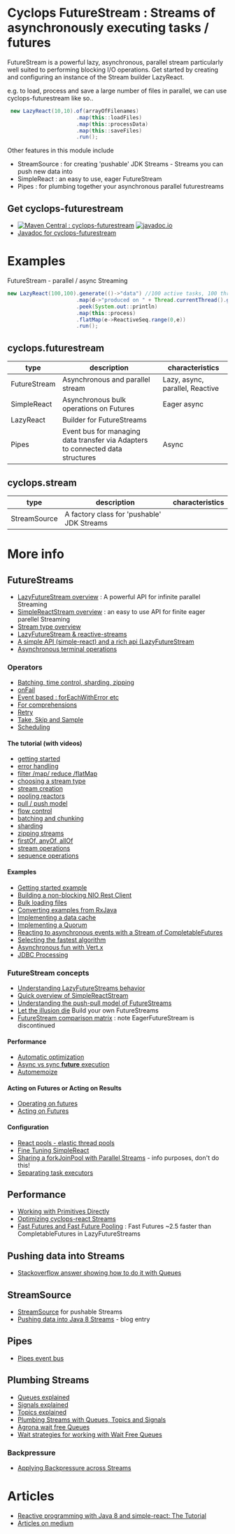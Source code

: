 # Cyclops FutureStream : Streams of asynchronously executing tasks / futures

FutureStream is a powerful lazy, asynchronous, parallel stream particularly well suited to performing blocking I/O operations. Get started by creating and configuring an instance of the Stream builder LazyReact.

e.g. to load, process and save a large number of files in parallel, we can use cyclops-futurestream like so..
```java
 new LazyReact(10,10).of(arrayOfFilenames)
                      .map(this::loadFiles)
                      .map(this::processData)
                      .map(this::saveFiles)
                      .run();
```

Other features in this module include

* StreamSource : for creating 'pushable' JDK Streams - Streams you can push new data into
* SimpleReact : an easy to use, eager FutureStream
* Pipes : for plumbing together your asynchronous parallel futurestreams

## Get cyclops-futurestream


* [![Maven Central : cyclops-futurestream](https://maven-badges.herokuapp.com/maven-central/com.oath.cyclops/cyclops-futurestream/badge.svg)](https://maven-badges.herokuapp.com/maven-central/com.oath.cyclops/cyclops-futurestream)   [![javadoc.io](https://javadocio-badges.herokuapp.com/com.oath.cyclops/cyclops-futurestream/badge.svg)](https://javadocio-badges.herokuapp.com/com.oath.cyclops/cyclops-futurestream)
* [Javadoc for cyclops-futurestream](http://www.javadoc.io/doc/com.oath.cyclops/cyclops-futurestream)


# Examples

FutureStream - parallel / async Streaming

```java
new LazyReact(100,100).generate(()->"data") //100 active tasks, 100 threads
                      .map(d->"produced on " + Thread.currentThread().getId())
                      .peek(System.out::println)
                      .map(this::process)
                      .flatMap(e->ReactiveSeq.range(0,e))
                      .run();
```


## cyclops.futurestream

| type | description | characteristics |
|------|-------------|-----------------|
| FutureStream     | Asynchronous and parallel stream             | Lazy, async, parallel, Reactive                 |
| SimpleReact     | Asynchronous bulk operations on Futures            | Eager async                 |
| LazyReact     | Builder for FutureStreams           |                 |
| Pipes    | Event bus for managing data transfer via Adapters to connected data structures           |   Async              |


## cyclops.stream

| type | description | characteristics |
|------|-------------|-----------------|
| StreamSource     | A factory class for 'pushable' JDK Streams            |                 |


# More info

## <a name="futureStreams">FutureStreams

* [LazyFutureStream overview](https://github.com/aol/cyclops-react/wiki/LazyFutureStream) : A powerful API for infinite parallel Streaming
* [SimpleReactStream overview](https://github.com/aol/cyclops-react/wiki/simple-react-streams-overview) : an easy to use API for finite eager parellel Streaming
* [Stream type overview](https://github.com/aol/cyclops-react/wiki/simple-react-streams-overview)
* [LazyFutureStream & reactive-streams](https://github.com/aol/cyclops-react/wiki/A-Reactive-Streams-Publisher-or-Subscriber)
* [A simple API (simple-react) and a rich api (LazyFutureStream](https://github.com/aol/cyclops-react/wiki/A-simple-API,-and-a-Rich-API)
* [Asynchronous terminal operations](https://github.com/aol/cyclops-react/wiki/Asynchronous-terminal-operations)

### <a name="fsOperators">Operators

* [Batching, time control, sharding, zipping](https://github.com/aol/cyclops-react/wiki/Batching,-Time-Control,-Sharding-and-Zipping-Operators)
* [onFail](https://github.com/aol/cyclops-react/wiki/Error-handling-with-onFail)
* [Event based : forEachWithError etc](https://github.com/aol/cyclops-react/wiki/Reactive-Tasks-:-reactive-streams-based-operators)
* [For comprehensions](https://github.com/aol/cyclops-react/wiki/for-comprehensions-within-a-Stream)
* [Retry](https://github.com/aol/cyclops-react/wiki/Retry-functionality-in-SimpleReact)
* [Take, Skip and Sample](https://github.com/aol/cyclops-react/wiki/Take,-Skip-and-Sample)
* [Scheduling](https://github.com/aol/cyclops-react/wiki/Scheduling-Streams)

#### <a name="fsTutorial">The tutorial (with videos)

* [getting started](https://medium.com/@johnmcclean/reactive-programming-with-java-8-and-simple-react-getting-started-b2e34a5f80db#.ablu1d3y4)
* [error handling](https://medium.com/@johnmcclean/reactive-programming-with-java-8-and-simple-react-error-handling-b184b2197c7e)
* [filter /map/ reduce /flatMap](https://medium.com/@johnmcclean/reactive-programming-with-java-8-and-simple-react-filter-map-reduce-flatmap-ce5a557ad2d4)
* [choosing a stream type](https://medium.com/@johnmcclean/reactive-programming-with-java-8-and-simple-react-choosing-a-stream-type-c24dc4dab1af)
* [stream creation](https://medium.com/@johnmcclean/reactive-programming-with-java-8-and-simple-react-stream-creation-4f9918e768e5)
* [pooling reactors](https://medium.com/@johnmcclean/reactive-programming-with-java-8-and-simple-react-pooling-reactors-bf6ae2c0a23b)
* [pull / push model](https://medium.com/@johnmcclean/reactive-programming-with-java-8-and-simple-react-pull-push-model-70751d63628f)
* [flow control](https://medium.com/@johnmcclean/reactive-programming-with-java-8-and-simple-react-flow-control-d2e713b843a9)
* [batching and chunking](https://medium.com/@johnmcclean/reactive-programming-with-java-8-and-simple-react-batching-and-chunking-ecac62ce8bec)
* [sharding](https://medium.com/@johnmcclean/reactive-programming-with-java-8-and-simple-react-sharding-c766019153b5)
* [zipping streams](https://medium.com/@johnmcclean/reactive-programming-with-java-8-and-simple-react-zipping-streams-ed6579c5bbf7)
* [firstOf, anyOf, allOf](https://medium.com/@johnmcclean/reactive-programming-with-java-8-and-simple-react-firstof-allof-anyof-293298273364)
* [stream operations](https://medium.com/@johnmcclean/reactive-programming-with-java-8-and-simple-react-stream-operations-4e79df564735#.omuvs8b7d)
* [sequence operations](https://medium.com/@johnmcclean/reactive-programming-with-java-8-and-simple-react-sequence-operations-88e36032245f)

#### <a name="fsExamples">Examples

* [Getting started example](https://github.com/aol/cyclops-react/wiki/Getting-started-with-a-simple-example)
* [Building a non-blocking NIO Rest Client](https://github.com/aol/cyclops-react/wiki/Example-:-Building-a-non-blocking-NIO-rest-client)
* [Bulk loading files](https://github.com/aol/cyclops-react/wiki/Example-:-Bulk-loading-files)
* [Converting examples from RxJava](https://github.com/aol/cyclops-react/wiki/Example-:-Converting-examples-from-RxJava)
* [Implementing a data cache](https://github.com/aol/cyclops-react/wiki/Example-:-Implementing-a-data-cache)
* [Implementing a Quorum](https://github.com/aol/cyclops-react/wiki/Example-:-Implementing-a-Quorum)
* [Reacting to asynchronous events with a Stream of CompletableFutures](https://github.com/aol/cyclops-react/wiki/Example-:-Reacting-to-Asynchronous-Events-with-a-Stream-of-CompletableFutures)
* [Selecting the fastest algorithm](https://github.com/aol/cyclops-react/wiki/Example-:-Selecting-the-fastest-algorithm---result)
* [Asynchronous fun with Vert.x](https://medium.com/@johnmcclean/asynchronous-fun-with-vert-x-and-cyclops-react-6fcc6557fe03#.svs5aai84)
* [JDBC Processing](https://medium.com/@johnmcclean/jdbc-processing-options-with-cyclops-react-49d62b02f775#.9cqwlbzf1)


### <a name="fsConcepts">FutureStream concepts

* [Understanding LazyFutureStreams behavior](https://github.com/aol/cyclops-react/wiki/Understanding-LazyFutureStreams-behaviour)
* [Quick overview of SimpleReactStream](https://github.com/aol/cyclops-react/wiki/What-does-SimpleReact-do%3F)
* [Understanding the push-pull model of FutureStreams](https://github.com/aol/cyclops-react/wiki/Understanding-the-pull---push-model-of-simple-react)
* [Let the illusion die](https://medium.com/@johnmcclean/let-the-illusion-die-ad2318282bf8#.x90xktmqe) Build your own FutureStreams
* [FutureStream comparison matrix](https://github.com/aol/cyclops-react/wiki/Feature-comparison-matrix) : note EagerFutureStream is discontinued

#### <a name="fsPerformance">Performance

* [Automatic optimization](https://github.com/aol/cyclops-react/wiki/Automatic-Optimization-%5BautoOptimize%5D)
* [Async vs sync **future** execution](https://github.com/aol/cyclops-react/wiki/async-and-sync-execution)
* [Automemoize](https://github.com/aol/cyclops-react/wiki/autoMemoize-(automatic-caching))

#### <a name="actingOnFutures">Acting on Futures or Acting on Results

* [Operating on futures](https://github.com/aol/cyclops-react/wiki/LazyFutureStream-operations-on-underlying-futures)
* [Acting on Futures](https://github.com/aol/cyclops-react/wiki/Acting-on-Futures-(actOnFutures-operator))

#### <a name="fsConfiguration">Configuration

* [React pools - elastic thread pools](https://github.com/aol/cyclops-react/wiki/ReactPools)
* [Fine Tuning SimpleReact](https://github.com/aol/cyclops-react/wiki/Fine-tuning-SimpleReact)
* [Sharing a forkJoinPool with Parallel Streams](https://github.com/aol/cyclops-react/wiki/Sharing-a-ForkJoinPool-with-ParallelStreams) - info purposes, don't do this!
* [Separating task executors](https://github.com/aol/cyclops-react/wiki/Separating-Task-Executors)



## <a name="performance">Performance

* [Working with Primitives Directly](https://github.com/aol/cyclops-react/wiki/Working-with-Primitives-in-Streams)
* [Optimizing cyclops-react Streams](https://medium.com/@johnmcclean/optimizing-simple-react-streams-30b6929fafeb#.dfdqwc7tv)
* [Fast Futures and Fast Future Pooling](https://github.com/aol/cyclops-react/wiki/FastFutures-and-FastFuture-Pooling) : Fast Futures ~2.5 faster than CompletableFutures in LazyFutureStreams

## <a name="pushing">Pushing data into Streams

* [Stackoverflow answer showing how to do it with Queues](http://stackoverflow.com/a/28967294)

## <a name="streamSource">StreamSource

* [StreamSource](https://github.com/aol/cyclops-react/wiki/StreamSource) for pushable Streams
* [Pushing data into Java 8 Streams](http://jroller.com/ie/entry/pushing_data_into_java_8) - blog entry

## <a name="streamSource">Pipes

* [Pipes event bus](https://github.com/aol/cyclops-react/wiki/Pipes-:-an-event-bus)



## <a name="plumbing">Plumbing Streams

* [Queues explained](https://github.com/aol/cyclops-react/wiki/Queues-explained)
* [Signals explained](https://github.com/aol/cyclops-react/wiki/Signals-Explained)
* [Topics explained](https://github.com/aol/cyclops-react/wiki/Topics-Explained)
* [Plumbing Streams with Queues, Topics and Signals](https://medium.com/@johnmcclean/plumbing-java-8-streams-with-queues-topics-and-signals-d9a71eafbbcc#.fbwoae34f)
* [Agrona wait free Queues ](https://github.com/aol/cyclops-react/wiki/Agrona-Wait-Free-Queues)
* [Wait strategies for working with Wait Free Queues](https://github.com/aol/cyclops-react/wiki/Wait-Strategies-for-working-with-Wait-Free-Queues)

### <a name="backpressure">Backpressure

* [Applying Backpressure across Streams](https://medium.com/@johnmcclean/applying-back-pressure-across-streams-f8185ad57f3a#.szymzi9nj)


# Articles

* [Reactive programming with Java 8 and simple-react: The Tutorial](https://medium.com/@johnmcclean/reactive-programming-with-java-8-and-simple-react-the-tutorial-3634f512eeb1)
* [Articles on medium](https://medium.com/search?q=simplereact)

